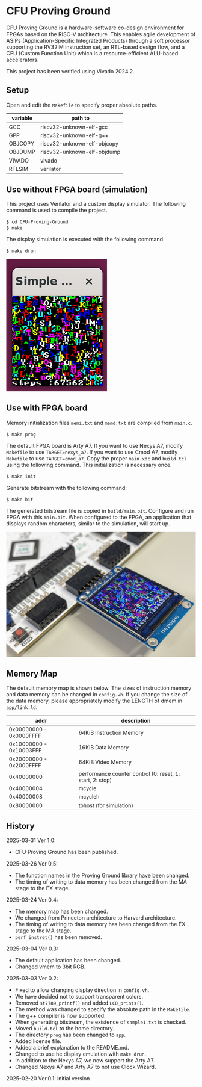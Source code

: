 # CFU Proving Ground
CFU Proving Ground is a hardware-software co-design environment for FPGAs based on the RISC-V architecture.
This enables agile development of ASIPs (Application-Specific Integrated Products) through a soft processor supporting the RV32IM instruction set, an RTL-based design flow, and a CFU (Custom Function Unit) which is a resource-efficient ALU-based accelerators.

This project has been verified using Vivado 2024.2.

## Setup
Open and edit the `Makefile` to specify proper absolute paths.

| variable   |  path to                     |
| -----------| -----------------------------|
| GCC        | riscv32-unknown-elf-gcc      |
| GPP        | riscv32-unknown-elf-g++      |
| OBJCOPY    | riscv32-unknown-elf-objcopy  |
| OBJDUMP    | riscv32-unknown-elf-objdump  |
| VIVADO     | vivado                       |
| RTLSIM     | verilator                    |

## Use without FPGA board (simulation)
This project uses Verilator and a custom display simulator.
The following command is used to compile the project.
```
$ cd CFU-Proving-Ground
$ make
```

The display simulation is executed with the following command.
```
$ make drun
```

![sim](figures/sim.png)


## Use with FPGA board
Memory initialization files `memi.txt` and `memd.txt` are compiled from `main.c`.
```
$ make prog
```

The default FPGA board is Arty A7. 
If you want to use Nexys A7, modify `Makefile` to use `TARGET=nexys_a7`.
If you want to use Cmod A7, modify `Makefile` to use `TARGET=cmod_a7`.
Copy the proper `main.xdc` and `build.tcl` using the following command.
This initialization is necessary once.
```
$ make init
```

Generate bitstream with the following command:
```
$ make bit
```
The generated bitstream file is copied in `build/main.bit`.
Configure and run FPGA with this `main.bit`.
When configured to the FPGA, an application that displays random characters, similar to the simulation, will start up.

![arty](figures/arty.JPG)

## Memory Map
The default memory map is shown below.
The sizes of instruction memory and data memory can be changed in `config.vh`.
If you change the size of the data memory, please appropriately modify the LENGTH of dmem in `app/link.ld`.

| addr   |  description                     |
| -----------| -----------------------------|
| 0x00000000 - 0x0000FFFF | 64KiB Instruction Memory     |
| 0x10000000 - 0x10003FFF | 16KiB Data Memory            |
| 0x20000000 - 0x2000FFFF | 64KiB Video Memory    |
| 0x40000000 | performance counter control (0: reset, 1: start, 2: stop)|
| 0x40000004 | mcycle                  |
| 0x40000008 | mcycleh                 |
| 0x80000000 | tohost (for simulation) |

## History

2025-03-31 Ver 1.0:
- CFU Proving Ground has been published.

2025-03-26 Ver 0.5:
- The function names in the Proving Ground library have been changed.
- The timing of writing to data memory has been changed from the MA stage to the EX stage.

2025-03-24 Ver 0.4:
- The memory map has been changed.
- We changed from Princeton architecture to Harvard architecture.
- The timing of writing to data memory has been changed from the EX stage to the MA stage.
- `perf_instret()` has been removed.

2025-03-04 Ver 0.3:
- The default application has been changed.
- Changed vmem to 3bit RGB.

2025-03-03 Ver 0.2:
- Fixed to allow changing display direction in `config.vh`.
- We have decided not to support transparent colors.
- Removed `st7789_printf()` and added `LCD_prints()`.
- The method was changed to specify the absolute path in the `Makefile`.
- The g++ compiler is now supported.
- When generating bitstream, the existence of `sample1.txt` is checked.
- Moved `build.tcl` to the home directory.
- The directory `prog` has been changed to `app`.
- Added license file.
- Added a brief explanation to the README.md.
- Changed to use he display emulation with `make drun`.
- In addition to the Nexys A7, we now support the Arty A7.
- Changed Nexys A7 and Arty A7 to not use Clock Wizard.

2025-02-20 Ver.0.1: initial version
